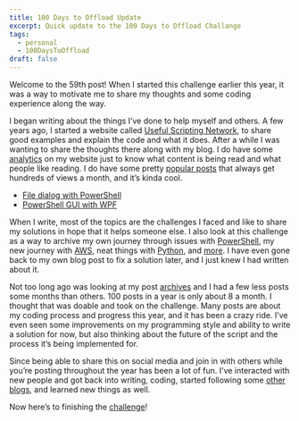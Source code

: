 ```yaml
---
title: 100 Days to Offload Update
excerpt: Quick update to the 100 Days to Offload Challange
tags: 
  - personal
  - 100DaysToOffload
draft: false
---
```


Welcome to the 59th post! When I started this challenge earlier this year, it was a way to motivate me to share my thoughts and some coding experience along the way.

I began writing about the things I’ve done to help myself and others. A few years ago, I started a website called [Useful Scripting Network](https://usefulscripting.network/), to share good examples and explain the code and what it does. After a while I was wanting to share the thoughts there along with my blog. I do have some [analytics](blog/the-good-side-of-analytics-umami-vercel/) on my website just to know what content is being read and what people like reading. I do have some pretty [popular posts](https://analytics.claytonerrington.com/share/9FNL88ifrvc1v0EY/claytonerrington.com) that always get hundreds of views a month, and it’s kinda cool. 

- [File dialog with PowerShell](/blog/file-dialog-with-powershell)
- [PowerShell GUI with WPF](/blog/powershell-gui-with-wpf)

When I write, most of the topics are the challenges I faced and like to share my solutions in hope that it helps someone else. I also look at this challenge as a way to archive my own journey through issues with [PowerShell](/tags/powershell/), my new journey with [AWS](/tags/aws/), neat things with [Python](/tags/python/), and [more](/tags/). I have even gone back to my own blog post to fix a solution later, and I just knew I had written about it.

Not too long ago was looking at my post [archives](/archive/) and I had a few less posts some months than others. 100 posts in a year is only about 8 a month. I thought that was doable and took on the challenge. Many posts are about my coding process and progress this year, and it has been a crazy ride. I’ve even seen some improvements on my programming style and ability to write a solution for now, but also thinking about the future of the script and the process it’s being implemented for.

Since being able to share this on social media and join in with others while you’re posting throughout the year has been a lot of fun. I’ve interacted with new people and got back into writing, coding, started following some [other blogs](/blogroll/), and learned new things as well.

Now here’s to finishing the [challenge](/100DaysToOffload/)!